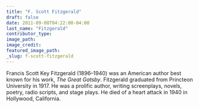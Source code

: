 ```yaml
---
title: "F. Scott Fitzgerald"
draft: false
date: 2011-09-08T04:22:00-04:00
last_name: "Fitzgerald"
contributor_type:
image_path:
image_credit:
featured_image_path:
_slug: f-scott-fitzgerald
---
```


Francis Scott Key Fitzgerald (1896–1940) was an American author best known for his work, _The Great Gatsby_. Fitzgerald graduated from Princteon University in 1917. He was a prolific author, writing screenplays, novels, poetry, radio scripts, and stage plays. He died of a heart attack in 1940 in Hollywood, California.

